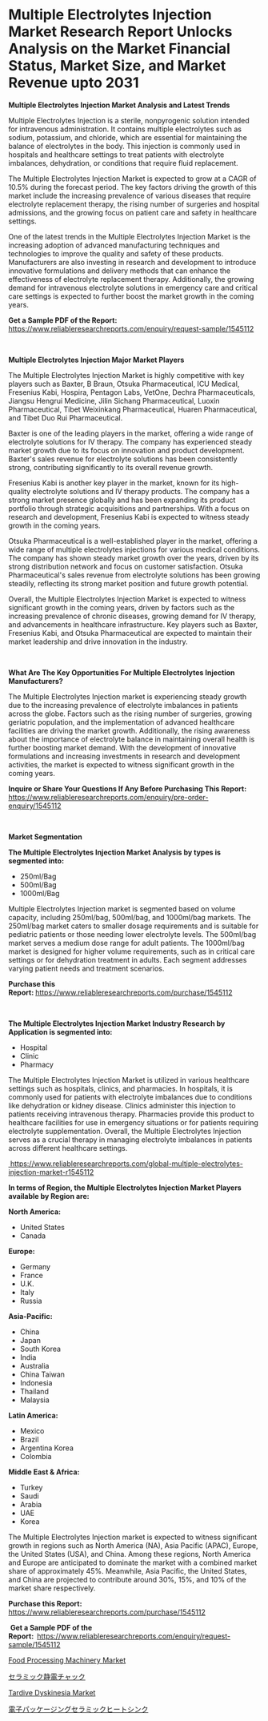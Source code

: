 <p><h1>Multiple Electrolytes Injection Market Research Report Unlocks Analysis on the Market Financial Status, Market Size, and Market Revenue upto 2031</h1></p><p><strong>Multiple Electrolytes Injection Market Analysis and Latest Trends</strong></p>
<p><p>Multiple Electrolytes Injection is a sterile, nonpyrogenic solution intended for intravenous administration. It contains multiple electrolytes such as sodium, potassium, and chloride, which are essential for maintaining the balance of electrolytes in the body. This injection is commonly used in hospitals and healthcare settings to treat patients with electrolyte imbalances, dehydration, or conditions that require fluid replacement.</p><p>The Multiple Electrolytes Injection Market is expected to grow at a CAGR of 10.5% during the forecast period. The key factors driving the growth of this market include the increasing prevalence of various diseases that require electrolyte replacement therapy, the rising number of surgeries and hospital admissions, and the growing focus on patient care and safety in healthcare settings.</p><p>One of the latest trends in the Multiple Electrolytes Injection Market is the increasing adoption of advanced manufacturing techniques and technologies to improve the quality and safety of these products. Manufacturers are also investing in research and development to introduce innovative formulations and delivery methods that can enhance the effectiveness of electrolyte replacement therapy. Additionally, the growing demand for intravenous electrolyte solutions in emergency care and critical care settings is expected to further boost the market growth in the coming years.</p></p>
<p><strong>Get a Sample PDF of the Report:&nbsp;</strong> <a href="https://www.reliableresearchreports.com/enquiry/request-sample/1545112">https://www.reliableresearchreports.com/enquiry/request-sample/1545112</a></p>
<p>&nbsp;</p>
<p><strong>Multiple Electrolytes Injection Major Market Players</strong></p>
<p><p>The Multiple Electrolytes Injection Market is highly competitive with key players such as Baxter, B Braun, Otsuka Pharmaceutical, ICU Medical, Fresenius Kabi, Hospira, Pentagon Labs, VetOne, Dechra Pharmaceuticals, Jiangsu Hengrui Medicine, Jilin Sichang Pharmaceutical, Luoxin Pharmaceutical, Tibet Weixinkang Pharmaceutical, Huaren Pharmaceutical, and Tibet Duo Rui Pharmaceutical. </p><p>Baxter is one of the leading players in the market, offering a wide range of electrolyte solutions for IV therapy. The company has experienced steady market growth due to its focus on innovation and product development. Baxter's sales revenue for electrolyte solutions has been consistently strong, contributing significantly to its overall revenue growth.</p><p>Fresenius Kabi is another key player in the market, known for its high-quality electrolyte solutions and IV therapy products. The company has a strong market presence globally and has been expanding its product portfolio through strategic acquisitions and partnerships. With a focus on research and development, Fresenius Kabi is expected to witness steady growth in the coming years.</p><p>Otsuka Pharmaceutical is a well-established player in the market, offering a wide range of multiple electrolytes injections for various medical conditions. The company has shown steady market growth over the years, driven by its strong distribution network and focus on customer satisfaction. Otsuka Pharmaceutical's sales revenue from electrolyte solutions has been growing steadily, reflecting its strong market position and future growth potential.</p><p>Overall, the Multiple Electrolytes Injection Market is expected to witness significant growth in the coming years, driven by factors such as the increasing prevalence of chronic diseases, growing demand for IV therapy, and advancements in healthcare infrastructure. Key players such as Baxter, Fresenius Kabi, and Otsuka Pharmaceutical are expected to maintain their market leadership and drive innovation in the industry.</p></p>
<p>&nbsp;</p>
<p><strong>What Are The Key Opportunities For Multiple Electrolytes Injection Manufacturers?</strong></p>
<p><p>The Multiple Electrolytes Injection market is experiencing steady growth due to the increasing prevalence of electrolyte imbalances in patients across the globe. Factors such as the rising number of surgeries, growing geriatric population, and the implementation of advanced healthcare facilities are driving the market growth. Additionally, the rising awareness about the importance of electrolyte balance in maintaining overall health is further boosting market demand. With the development of innovative formulations and increasing investments in research and development activities, the market is expected to witness significant growth in the coming years.</p></p>
<p><strong>Inquire or Share Your Questions If Any Before Purchasing This Report:</strong> <a href="https://www.reliableresearchreports.com/enquiry/pre-order-enquiry/1545112">https://www.reliableresearchreports.com/enquiry/pre-order-enquiry/1545112</a></p>
<p>&nbsp;</p>
<p><strong>Market Segmentation</strong></p>
<p><strong>The Multiple Electrolytes Injection Market Analysis by types is segmented into:</strong></p>
<p><ul><li>250ml/Bag</li><li>500ml/Bag</li><li>1000ml/Bag</li></ul></p>
<p><p>Multiple Electrolytes Injection market is segmented based on volume capacity, including 250ml/bag, 500ml/bag, and 1000ml/bag markets. The 250ml/bag market caters to smaller dosage requirements and is suitable for pediatric patients or those needing lower electrolyte levels. The 500ml/bag market serves a medium dose range for adult patients. The 1000ml/bag market is designed for higher volume requirements, such as in critical care settings or for dehydration treatment in adults. Each segment addresses varying patient needs and treatment scenarios.</p></p>
<p><strong>Purchase this Report:&nbsp;</strong><a href="https://www.reliableresearchreports.com/purchase/1545112">https://www.reliableresearchreports.com/purchase/1545112</a></p>
<p>&nbsp;</p>
<p><strong>The Multiple Electrolytes Injection Market Industry Research by Application is segmented into:</strong></p>
<p><ul><li>Hospital</li><li>Clinic</li><li>Pharmacy</li></ul></p>
<p><p>The Multiple Electrolytes Injection Market is utilized in various healthcare settings such as hospitals, clinics, and pharmacies. In hospitals, it is commonly used for patients with electrolyte imbalances due to conditions like dehydration or kidney disease. Clinics administer this injection to patients receiving intravenous therapy. Pharmacies provide this product to healthcare facilities for use in emergency situations or for patients requiring electrolyte supplementation. Overall, the Multiple Electrolytes Injection serves as a crucial therapy in managing electrolyte imbalances in patients across different healthcare settings.</p></p>
<p><a href="https://www.reliableresearchreports.com/global-multiple-electrolytes-injection-market-r1545112">&nbsp;https://www.reliableresearchreports.com/global-multiple-electrolytes-injection-market-r1545112</a></p>
<p><strong>In terms of Region, the Multiple Electrolytes Injection Market Players available by Region are:</strong></p>
<p>
    <p> <strong> North America: </strong>
        <ul>
            <li>United States</li>
            <li>Canada</li>
        </ul>
        </p> 
    <p> <strong> Europe: </strong>
        <ul>
            <li>Germany</li>
            <li>France</li>
            <li>U.K.</li>
            <li>Italy</li>
            <li>Russia</li>
        </ul>
        </p> 
    <p> <strong> Asia-Pacific: </strong>
        <ul>
            <li>China</li>
            <li>Japan</li>
            <li>South Korea</li>
            <li>India</li>
            <li>Australia</li>
            <li>China Taiwan</li>
            <li>Indonesia</li>
            <li>Thailand</li>
            <li>Malaysia</li>
        </ul>
        </p> 
    <p> <strong> Latin America: </strong>
        <ul>
            <li>Mexico</li>
            <li>Brazil</li>
            <li>Argentina Korea</li>
            <li>Colombia</li>
        </ul>
        </p> 
    <p> <strong> Middle East & Africa: </strong>
        <ul>
            <li>Turkey</li>
            <li>Saudi</li>
            <li>Arabia</li>
            <li>UAE</li>
            <li>Korea</li>
        </ul>
    </p>
    </p>
<p><p>The Multiple Electrolytes Injection market is expected to witness significant growth in regions such as North America (NA), Asia Pacific (APAC), Europe, the United States (USA), and China. Among these regions, North America and Europe are anticipated to dominate the market with a combined market share of approximately 45%. Meanwhile, Asia Pacific, the United States, and China are projected to contribute around 30%, 15%, and 10% of the market share respectively.</p></p>
<p><strong>Purchase this Report: </strong><a href="https://www.reliableresearchreports.com/purchase/1545112">https://www.reliableresearchreports.com/purchase/1545112</a></p>
<p>&nbsp;<strong>Get a Sample PDF of the Report:&nbsp;&nbsp;</strong><a href="https://www.reliableresearchreports.com/enquiry/request-sample/1545112">https://www.reliableresearchreports.com/enquiry/request-sample/1545112</a></p>
<p><strong></strong></p>
<p><p><a href="https://github.com/wwwkeltoum/Market-Research-Report-List-4/blob/main/food-processing-machinery-market.md">Food Processing Machinery Market</a></p><p><a href="https://github.com/JanickJohns/Market-Research-Report-List-1/blob/main/9280735177703.md">セラミック静電チャック</a></p><p><a href="https://github.com/gamblestampleyjenny50m5sl6/Market-Research-Report-List-3/blob/main/tardive-dyskinesia-market.md">Tardive Dyskinesia Market</a></p><p><a href="https://github.com/avwofrml53535/Market-Research-Report-List-3/blob/main/7237389177704.md">電子パッケージングセラミックヒートシンク</a></p></p>